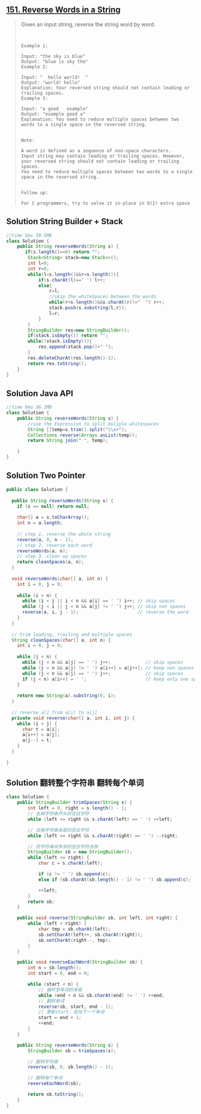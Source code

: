 ## [151. Reverse Words in a String](https://leetcode-cn.com/problems/reverse-words-in-a-string/)

> Given an input string, reverse the string word by word.
>
> ```
> 
> 
> Example 1:
> 
> Input: "the sky is blue"
> Output: "blue is sky the"
> Example 2:
> 
> Input: "  hello world!  "
> Output: "world! hello"
> Explanation: Your reversed string should not contain leading or trailing spaces.
> Example 3:
> 
> Input: "a good   example"
> Output: "example good a"
> Explanation: You need to reduce multiple spaces between two words to a single space in the reversed string.
> 
> 
> Note:
> 
> A word is defined as a sequence of non-space characters.
> Input string may contain leading or trailing spaces. However, your reversed string should not contain leading or trailing spaces.
> You need to reduce multiple spaces between two words to a single space in the reversed string.
> 
> 
> Follow up:
> 
> For C programmers, try to solve it in-place in O(1) extra space
> ```
>
> 
>

## Solution String Builder  + Stack

```java
//time 5ms 39.5MB
class Solution {
    public String reverseWords(String s) {
       if(s.length()==0) return "";
        Stack<String> stack=new Stack<>();
        int l=0;
        int r=0;
        while(l<s.length()&&r<s.length()){
            if(s.charAt(l)==' ') l++;
            else{
                r=l;
                //skip the whiteSpaces between the words 
                while(r<s.length()&&s.charAt(r)!='  ') r++;
                stack.push(s.substring(l,r));
                l=r;
            }
        }
        StringBuilder res=new StringBuilder();
        if(stack.isEmpty()) return "";
        while(!stack.isEmpty()){
            res.append(stack.pop()+" ");
        }
        res.deleteCharAt(res.length()-1);
        return res.toString();
    }
}
```

## Solution Java  API

```java
//time 8ms 36.2MB
class Solution {
    public String reverseWords(String s) {
        //use the Expression to split muliple whitespaces 
        String []temp=s.trim().split("\\s+");
        Collections.reverse(Arrays.asList(temp));
        return String.join(" ", temp);

    }
}

```

## Solution Two Pointer

```java
public class Solution {
  
  public String reverseWords(String s) {
    if (s == null) return null;
    
    char[] a = s.toCharArray();
    int n = a.length;
    
    // step 1. reverse the whole string
    reverse(a, 0, n - 1);
    // step 2. reverse each word
    reverseWords(a, n);
    // step 3. clean up spaces
    return cleanSpaces(a, n);
  }
  
  void reverseWords(char[] a, int n) {
    int i = 0, j = 0;
      
    while (i < n) {
      while (i < j || i < n && a[i] == ' ') i++; // skip spaces
      while (j < i || j < n && a[j] != ' ') j++; // skip non spaces
      reverse(a, i, j - 1);                      // reverse the word
    }
  }
  
  // trim leading, trailing and multiple spaces
  String cleanSpaces(char[] a, int n) {
    int i = 0, j = 0;
      
    while (j < n) {
      while (j < n && a[j] == ' ') j++;             // skip spaces
      while (j < n && a[j] != ' ') a[i++] = a[j++]; // keep non spaces
      while (j < n && a[j] == ' ') j++;             // skip spaces
      if (j < n) a[i++] = ' ';                      // keep only one space
    }
  
    return new String(a).substring(0, i);
  }
  
  // reverse a[] from a[i] to a[j]
  private void reverse(char[] a, int i, int j) {
    while (i < j) {
      char t = a[i];
      a[i++] = a[j];
      a[j--] = t;
    }
  }
  
}
```

## Solution 翻转整个字符串 翻转每个单词

```java
class Solution {
    public StringBuilder trimSpaces(String s) {
        int left = 0, right = s.length() - 1;
        // 去掉字符串开头的空白字符
        while (left <= right && s.charAt(left) == ' ') ++left;

        // 去掉字符串末尾的空白字符
        while (left <= right && s.charAt(right) == ' ') --right;

        // 将字符串间多余的空白字符去除
        StringBuilder sb = new StringBuilder();
        while (left <= right) {
            char c = s.charAt(left);

            if (c != ' ') sb.append(c);
            else if (sb.charAt(sb.length() - 1) != ' ') sb.append(c);

            ++left;
        }
        return sb;
    }

    public void reverse(StringBuilder sb, int left, int right) {
        while (left < right) {
            char tmp = sb.charAt(left);
            sb.setCharAt(left++, sb.charAt(right));
            sb.setCharAt(right--, tmp);
        }
    }

    public void reverseEachWord(StringBuilder sb) {
        int n = sb.length();
        int start = 0, end = 0;

        while (start < n) {
            // 循环至单词的末尾
            while (end < n && sb.charAt(end) != ' ') ++end;
            // 翻转单词
            reverse(sb, start, end - 1);
            // 更新start，去找下一个单词
            start = end + 1;
            ++end;
        }
    }

    public String reverseWords(String s) {
        StringBuilder sb = trimSpaces(s);

        // 翻转字符串
        reverse(sb, 0, sb.length() - 1);

        // 翻转每个单词
        reverseEachWord(sb);

        return sb.toString();
    }
}

```

